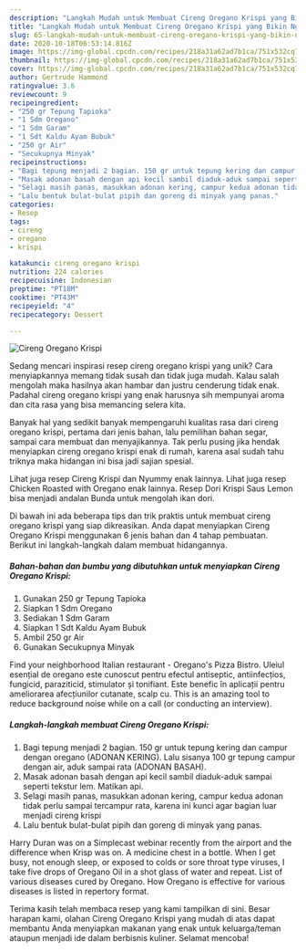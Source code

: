```yaml
---
description: "Langkah Mudah untuk Membuat Cireng Oregano Krispi yang Bikin Ngiler"
title: "Langkah Mudah untuk Membuat Cireng Oregano Krispi yang Bikin Ngiler"
slug: 65-langkah-mudah-untuk-membuat-cireng-oregano-krispi-yang-bikin-ngiler
date: 2020-10-18T06:53:14.816Z
image: https://img-global.cpcdn.com/recipes/218a31a62ad7b1ca/751x532cq70/cireng-oregano-krispi-foto-resep-utama.jpg
thumbnail: https://img-global.cpcdn.com/recipes/218a31a62ad7b1ca/751x532cq70/cireng-oregano-krispi-foto-resep-utama.jpg
cover: https://img-global.cpcdn.com/recipes/218a31a62ad7b1ca/751x532cq70/cireng-oregano-krispi-foto-resep-utama.jpg
author: Gertrude Hammond
ratingvalue: 3.6
reviewcount: 9
recipeingredient:
- "250 gr Tepung Tapioka"
- "1 Sdm Oregano"
- "1 Sdm Garam"
- "1 Sdt Kaldu Ayam Bubuk"
- "250 gr Air"
- "Secukupnya Minyak"
recipeinstructions:
- "Bagi tepung menjadi 2 bagian. 150 gr untuk tepung kering dan campur dengan oregano (ADONAN KERING). Lalu sisanya 100 gr tepung campur dengan air, aduk sampai rata (ADONAN BASAH)."
- "Masak adonan basah dengan api kecil sambil diaduk-aduk sampai seperti tekstur lem. Matikan api."
- "Selagi masih panas, masukkan adonan kering, campur kedua adonan tidak perlu sampai tercampur rata, karena ini kunci agar bagian luar menjadi cireng krispi"
- "Lalu bentuk bulat-bulat pipih dan goreng di minyak yang panas."
categories:
- Resep
tags:
- cireng
- oregano
- krispi

katakunci: cireng oregano krispi 
nutrition: 224 calories
recipecuisine: Indonesian
preptime: "PT18M"
cooktime: "PT43M"
recipeyield: "4"
recipecategory: Dessert

---
```



![Cireng Oregano Krispi](https://img-global.cpcdn.com/recipes/218a31a62ad7b1ca/751x532cq70/cireng-oregano-krispi-foto-resep-utama.jpg)

Sedang mencari inspirasi resep cireng oregano krispi yang unik? Cara menyiapkannya memang tidak susah dan tidak juga mudah. Kalau salah mengolah maka hasilnya akan hambar dan justru cenderung tidak enak. Padahal cireng oregano krispi yang enak harusnya sih mempunyai aroma dan cita rasa yang bisa memancing selera kita.

Banyak hal yang sedikit banyak mempengaruhi kualitas rasa dari cireng oregano krispi, pertama dari jenis bahan, lalu pemilihan bahan segar, sampai cara membuat dan menyajikannya. Tak perlu pusing jika hendak menyiapkan cireng oregano krispi enak di rumah, karena asal sudah tahu triknya maka hidangan ini bisa jadi sajian spesial.

Lihat juga resep Cireng Krispi dan Nyummy enak lainnya. Lihat juga resep Chicken Roasted with Oregano enak lainnya. Resep Dori Krispi Saus Lemon bisa menjadi andalan Bunda untuk mengolah ikan dori.


Di bawah ini ada beberapa tips dan trik praktis untuk membuat cireng oregano krispi yang siap dikreasikan. Anda dapat menyiapkan Cireng Oregano Krispi menggunakan 6 jenis bahan dan 4 tahap pembuatan. Berikut ini langkah-langkah dalam membuat hidangannya.

<!--inarticleads1-->

##### Bahan-bahan dan bumbu yang dibutuhkan untuk menyiapkan Cireng Oregano Krispi:

1. Gunakan 250 gr Tepung Tapioka
1. Siapkan 1 Sdm Oregano
1. Sediakan 1 Sdm Garam
1. Siapkan 1 Sdt Kaldu Ayam Bubuk
1. Ambil 250 gr Air
1. Gunakan Secukupnya Minyak


Find your neighborhood Italian restaurant - Oregano&#39;s Pizza Bistro. Uleiul esențial de oregano este cunoscut pentru efectul antiseptic, antiinfecțios, fungicid, paraziticid, stimulator și tonifiant. Este benefic în aplicații pentru ameliorarea afecțiunilor cutanate, scalp cu. This is an amazing tool to reduce background noise while on a call (or conducting an interview). 

<!--inarticleads2-->

##### Langkah-langkah membuat Cireng Oregano Krispi:

1. Bagi tepung menjadi 2 bagian. 150 gr untuk tepung kering dan campur dengan oregano (ADONAN KERING). Lalu sisanya 100 gr tepung campur dengan air, aduk sampai rata (ADONAN BASAH).
1. Masak adonan basah dengan api kecil sambil diaduk-aduk sampai seperti tekstur lem. Matikan api.
1. Selagi masih panas, masukkan adonan kering, campur kedua adonan tidak perlu sampai tercampur rata, karena ini kunci agar bagian luar menjadi cireng krispi
1. Lalu bentuk bulat-bulat pipih dan goreng di minyak yang panas.


Harry Duran was on a Simplecast webinar recently from the airport and the difference when Krisp was on. A medicine chest in a bottle. When I get busy, not enough sleep, or exposed to colds or sore throat type viruses, I take five drops of Oregano Oil in a shot glass of water and repeat. List of various diseases cured by Oregano. How Oregano is effective for various diseases is listed in repertory format. 

Terima kasih telah membaca resep yang kami tampilkan di sini. Besar harapan kami, olahan Cireng Oregano Krispi yang mudah di atas dapat membantu Anda menyiapkan makanan yang enak untuk keluarga/teman ataupun menjadi ide dalam berbisnis kuliner. Selamat mencoba!
